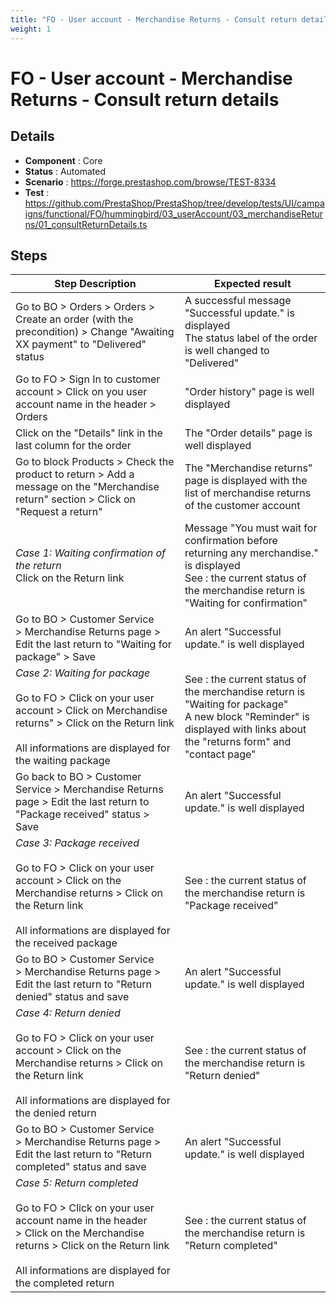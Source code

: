 ```yaml
---
title: "FO - User account - Merchandise Returns - Consult return details"
weight: 1
---
```


# FO - User account - Merchandise Returns - Consult return details
## Details
* **Component** : Core
* **Status** : Automated
* **Scenario** : https://forge.prestashop.com/browse/TEST-8334
* **Test** : https://github.com/PrestaShop/PrestaShop/tree/develop/tests/UI/campaigns/functional/FO/hummingbird/03_userAccount/03_merchandiseReturns/01_consultReturnDetails.ts

## Steps
| Step Description | Expected result |
| ----- | ----- |
| Go to BO > Orders > Orders > Create an order (with the precondition) > Change "Awaiting XX payment" to "Delivered" status | A successful message "Successful update." is displayed<br>The status label of the order is well changed to "Delivered" |
| Go to FO > Sign In to customer account > Click on you user account name in the header > Orders | "Order history" page is well displayed |
| Click on the "Details" link in the last column for the order | The "Order details" page is well displayed |
| Go to block Products > Check the product to return > Add a message on the "Merchandise return" section > Click on "Request a return" | The "Merchandise returns" page is displayed with the list of merchandise returns of the customer account |
| *Case 1: Waiting confirmation of the return*<br>Click on the Return link | Message "You must wait for confirmation before returning any merchandise." is displayed<br>See : the current status of the merchandise return is "Waiting for confirmation" |
| Go to BO > Customer Service > Merchandise Returns page > Edit the last return to "Waiting for package" > Save | An alert "Successful update." is well displayed |
| *Case 2: Waiting for package*<br><br>Go to FO > Click on your user account > Click on Merchandise returns" > Click on the Return link<br><br>All informations are displayed for the waiting package | See : the current status of the merchandise return is "Waiting for package"<br>A new block "Reminder" is displayed with links about the "returns form" and "contact page" |
| Go back to BO > Customer Service > Merchandise Returns page > Edit the last return to "Package received" status > Save | An alert "Successful update." is well displayed |
| *Case 3:* *Package received*<br><br>Go to FO > Click on your user account > Click on the Merchandise returns > Click on the Return link<br><br>All informations are displayed for the received package | See : the current status of the merchandise return is "Package received" |
| Go to BO > Customer Service > Merchandise Returns page > Edit the last return to "Return denied" status and save | An alert "Successful update." is well displayed |
| *Case 4:* *Return denied*<br><br>Go to FO > Click on your user account > Click on the Merchandise returns > Click on the Return link<br><br>All informations are displayed for the denied return | See : the current status of the merchandise return is "Return denied" |
| Go to BO > Customer Service > Merchandise Returns page > Edit the last return to "Return completed" status and save | An alert "Successful update." is well displayed |
| *Case 5:* *Return completed*<br><br>Go to FO > Click on your user account name in the header > Click on the Merchandise returns > Click on the Return link<br><br>All informations are displayed for the completed return | See : the current status of the merchandise return is "Return completed" |
